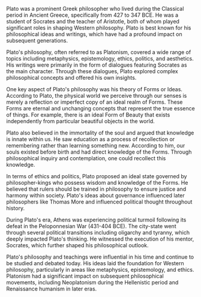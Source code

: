 
Plato was a prominent Greek philosopher who lived during the Classical period in Ancient Greece, specifically from 427 to 347 BCE. He was a student of Socrates and the teacher of Aristotle, both of whom played significant roles in shaping Western philosophy. Plato is best known for his philosophical ideas and writings, which have had a profound impact on subsequent generations.

Plato's philosophy, often referred to as Platonism, covered a wide range of topics including metaphysics, epistemology, ethics, politics, and aesthetics. His writings were primarily in the form of dialogues featuring Socrates as the main character. Through these dialogues, Plato explored complex philosophical concepts and offered his own insights.

One key aspect of Plato's philosophy was his theory of Forms or Ideas. According to Plato, the physical world we perceive through our senses is merely a reflection or imperfect copy of an ideal realm of Forms. These Forms are eternal and unchanging concepts that represent the true essence of things. For example, there is an ideal Form of Beauty that exists independently from particular beautiful objects in the world.

Plato also believed in the immortality of the soul and argued that knowledge is innate within us. He saw education as a process of recollection or remembering rather than learning something new. According to him, our souls existed before birth and had direct knowledge of the Forms. Through philosophical inquiry and contemplation, one could recollect this knowledge.

In terms of ethics and politics, Plato proposed an ideal state governed by philosopher-kings who possess wisdom and knowledge of the Forms. He believed that rulers should be trained in philosophy to ensure justice and harmony within society. Plato's ideas about governance influenced later philosophers like Thomas More and influenced political thought throughout history.

During Plato's era, Athens was experiencing political turmoil following its defeat in the Peloponnesian War (431-404 BCE). The city-state went through several political transitions including oligarchy and tyranny, which deeply impacted Plato's thinking. He witnessed the execution of his mentor, Socrates, which further shaped his philosophical outlook.

Plato's philosophy and teachings were influential in his time and continue to be studied and debated today. His ideas laid the foundation for Western philosophy, particularly in areas like metaphysics, epistemology, and ethics. Platonism had a significant impact on subsequent philosophical movements, including Neoplatonism during the Hellenistic period and Renaissance humanism in later eras.